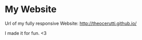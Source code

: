 # My Website

Url of my fully responsive Website: http://theocerutti.github.io/

I made it for fun. <3